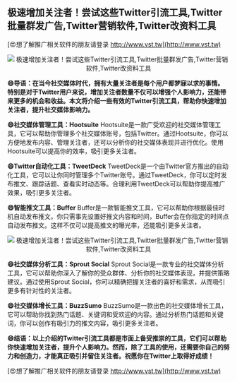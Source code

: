 ## **极速增加关注者！尝试这些Twitter引流工具,Twitter批量群发广告,Twitter营销软件,Twitter改资料工具**

[😍想了解推广相关软件的朋友请登录 http://www.vst.tw](http://www.vst.tw)

 <center><img src="https://vst.tw/MP4/tuiguang/png/2.png" alt="极速增加关注者！尝试这些Twitter引流工具,Twitter批量群发广告,Twitter营销软件,Twitter改资料工具"></center>

**😄导语：在当今社交媒体时代，拥有大量关注者是每个用户都梦寐以求的事情。特别是对于Twitter用户来说，增加关注者数量不仅可以增强个人影响力，还能带来更多的机会和收益。本文将介绍一些有效的Twitter引流工具，帮助你快速增加关注者，提升社交媒体影响力。**

**😄社交媒体管理工具：Hootsuite**
Hootsuite是一款广受欢迎的社交媒体管理工具，它可以帮助你管理多个社交媒体账号，包括Twitter。通过Hootsuite，你可以方便地发布内容、管理关注者，还可以分析你的社交媒体表现并进行优化。使用Hootsuite可以提高你的效率，吸引更多关注者。

**😄Twitter自动化工具：TweetDeck**
TweetDeck是一个由Twitter官方推出的自动化工具，它可以让你同时管理多个Twitter账号。通过TweetDeck，你可以定时发布推文、跟踪话题、查看实时动态等。合理利用TweetDeck可以帮助你提高推广效果，吸引更多关注者。

**😄智能推文工具：Buffer**
Buffer是一款智能推文工具，它可以帮助你根据最佳时机自动发布推文。你只需事先设置好推文内容和时间，Buffer会在你指定的时间点自动发布推文。这样不仅可以提高推文的曝光率，还能吸引更多关注者。

 <center><img src="https://vst.tw/MP4/tuiguang/png/3.png" alt="极速增加关注者！尝试这些Twitter引流工具,Twitter批量群发广告,Twitter营销软件,Twitter改资料工具"></center>

**😄社交媒体分析工具：Sprout Social**
Sprout Social是一款专业的社交媒体分析工具，它可以帮助你深入了解你的受众群体、分析你的社交媒体表现，并提供策略建议。通过使用Sprout Social，你可以精确把握关注者的喜好和需求，从而吸引更多有针对性的关注者。

**😄社交媒体增长工具：BuzzSumo**
BuzzSumo是一款出色的社交媒体增长工具，它可以帮助你找到热门话题、关键词和受欢迎的内容。通过分析热门话题和关键词，你可以创作有吸引力的推文内容，吸引更多关注者。

**😄结语：以上介绍的Twitter引流工具都是市面上备受推崇的工具，它们可以帮助你快速增加关注者，提升个人影响力。然而，除了工具的使用，还需要你自己的努力和创造力，才能真正吸引并留住关注者。祝愿你在Twitter上取得好成绩！**

[😍想了解推广相关软件的朋友请登录 http://www.vst.tw](http://www.vst.tw)



